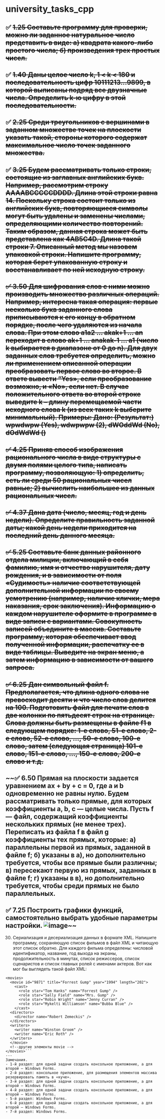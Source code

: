 # university_tasks_cpp

✅ ~~1.25 Составьте программу для проверки, можно ли заданное натуральное число представить в виде: а) квадрата какого-либо простого числа; б) произведения трех простых чисел.~~
---
✅ ~~1.40 Даны целое число k, 1 < k < 180 и последовательность цифр 10111213...9899, в которой выписаны подряд все двузначные числа. Определить k-ю цифру в этой последовательности.~~
---
✅ ~~2.25 Среди треугольников с вершинами в заданном множестве точек на плоскости указать такой, стороны которого содержат максимальное число точек заданного множества.~~
---
✅ ~~3.25 Будем рассматривать только строки, состоящие из заглавных английских букв. Например, рассмотрим строку AAAABCCCCCDDDD. Длина этой строки равна 14. Поскольку строка состоит только из английских букв, повторяющиеся символы могут быть удалены и заменены числами, определяющими количество повторений. Таким образом, данная строка может быть представлена как 4AB5C4D. Длина такой строки 7. Описанный метод мы назовем упаковкой строки. 
Напишите программу, которая берет упакованную строку и восстанавливает по ней исходную строку.~~
---
~~✅ 3.50 Для шифрования слов с ними можно производить множество различных операций. Например, интересна такая операция: первые несколько букв заданного слова приписываются к его концу в обратном порядке, после чего удаляются из начала слова. При этом слово a1a2 … akak+1 … an переходит в слово ak+1 … anakak-1 … a1 (число k выбирается в диапазоне от 0 до n). 
Для двух заданных слов требуется определить, можно ли применением описанной операции преобразовать первое слово во второе. 
В ответе вывести “Yes», если преобразование возможно, и «No», если нет. В случае положительного ответа во второй строке выведите k – длину перемещаемой части исходного слова k (из всех таких k выберите минимальный). Примеры: Дано: (Результат:) wpwdwpw (Yes), wdwpwpw (2), dWOddWd (No), dOdWdWd ()~~
---
~~✅ 4.25 Приняв способ изображения рационального числа в виде структуры с двумя полями целого типа, написать программу, позволяющую: 1) определить, есть ли среди 50 рациональных чисел равные; 2) вычислить наибольшее из данных рациональных чисел.~~
---
~~✅ 4.37 Дана дата (число, месяц, год и день недели). Определите правильность заданной даты; какой день недели приходится на последний день данного месяца.~~
---
~~✅ 5.25 Составьте банк данных районного отдела милиции, включающий в себя фамилию, имя и отчество нарушителя, дату рождения, и в зависимости от поля «Судимость» наличие соответствующей дополнительной информации по своему усмотрению (например, наличие клички, мера наказания, срок заключения). Информацию о каждом нарушителе оформите в программе в виде записи с вариантами. Совокупность записей объедините в массив. Составьте программу, которая обеспечивает ввод полученной информации, распечатку ее в виде таблицы. Выведите на экран меню, а затем информацию в зависимости от вашего запроса.~~
---
~~✅ 6.25 Дан символьный файл f. Предполагается, что длина одного слова не превосходит десяти и что число слов делится на 100. Подготовить файл для печати слов в две колонки по пятьдесят строк на странице. Слова должны быть размещены в файле f1 в следующем порядке: 1-е слово, 51-е слово, 2-е слово, 52-е слово, ..., 50-е слово, 100-е слово, затем (следующая страница) 101-е слово, 151-е слово, ..., 150-е слово, 200-е слово и т.д.~~
---
~~✅ 6.50 Прямая на плоскости задается уравнением ах + bу + с = 0, где а и b одновременно не равны нулю. Будем рассматривать только прямые, для которых коэффициенты а, b, с — целые числа. Пусть f — файл, содержащий коэффициенты нескольких прямых (не менее трех). Переписать из файла f в файл g коэффициенты тех прямых, которые:
а) параллельны первой из прямых, заданной в файле f;
б) указаны в а), но дополнительно требуется, чтобы все прямые были различны;
в) пересекают первую из прямых, заданных в файле f;
г) указаны в в), но дополнительно требуется, чтобы среди прямых не было параллельных.
---
✅ 7.25 Построить графики функций, самостоятельно выбрать удобные параметры настройки.
![image](https://user-images.githubusercontent.com/48064744/221347876-72f750dc-bd92-4d63-9e32-2a1c45e216fd.png)~~
---
30.	Сериализация и десериализация данных в формате XML. Напишите программу, сохраняющую список фильмов в файл XML и читающую этот список обратно. Для каждого фильма определены: числовой идентификатор, название, год выхода на экраны, продолжительность в минутах, список режиссеров, список сценаристов и список главных ролей с именами актеров. Вот как мог бы выглядеть такой файл XML:
```<?xml version="1.0"?>
<movies>
  <movie id="9871" title="Forrest Gump" year="1994" length="202">
    <cast>
      <role star="Tom Hanks" name="Forrest Gump" />
      <role star="Sally Field" name="Mrs. Gump" />
      <role star="Robin Wright" name="Jenny Curran" />
      <role star="Mykelti Williamson" name="Bubba Blue" />
    </cast>
  <directors>
    <director name="Robert Zemeckis" />
  </directors>
  <writers>
    <writer name="Winston Groom" />
    <writer name="Eric Roth" />
  </writers>
  </movie>
  <!--другие элементы movie -->
</movies>```
---
Замечания.
- 1-й раздел: для одной задачи создать консольное приложение, а для второй – Windows Forms.
- 2-й раздел: консольное приложение, для размещения элементов массива резервировать память в «куче».
- 3-й раздел: для одной задачи создать консольное приложение, а для второй – Windows Forms.
- 4-й раздел: для одной задачи создать консольное приложение, а для второй – Windows Forms.
- 5-й раздел: Windows Forms.
- 6-й раздел: для одной задачи создать консольное приложение, а для второй – Windows Forms.
- 7-й раздел: Windows Forms.
